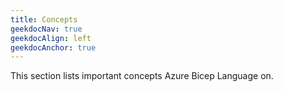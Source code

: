 ```yaml
---
title: Concepts
geekdocNav: true
geekdocAlign: left
geekdocAnchor: true
---
```


This section lists important concepts Azure Bicep Language on.

